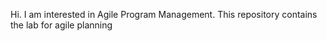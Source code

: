 Hi. I am interested in Agile Program Management. 
This repository contains the lab for agile planning
